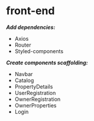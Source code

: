 # front-end

***Add dependencies:***
- Axios
- Router
- Styled-components

***Create components scaffolding:***
- Navbar
- Catalog
- PropertyDetails
- UserRegistration
- OwnerRegistration
- OwnerProperties
- Login
